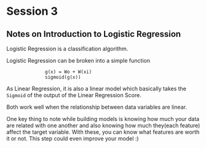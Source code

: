 # Session 3

## Notes on Introduction to Logistic Regression

Logistic Regression is a classification algorithm.

Logistic Regression can be broken into a simple function

                  g(x) = Wo + W(xi)
                  sigmoid(g(x))

As Linear Regression, it is also a linear model which basically takes the `Sigmoid` of the output of the Linear Regression Score.

Both work well when the relationship between data variables are linear.

One key thing to note while building models is knowing how much your data are related with one another and also knowing how much they(each feature) affect the target variable. With these, you can know what features are worth it or not. This step could even improve your model :)
